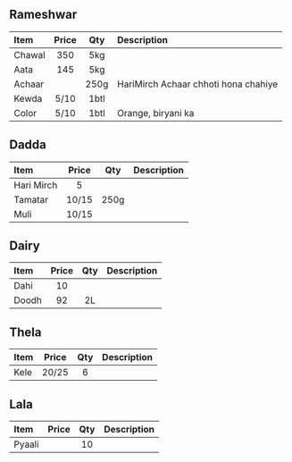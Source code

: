 ## Rameshwar
| Item          | Price | Qty  | Description                          |
|:------------- |:-----:|:----:|:-------------------------------------|
| Chawal        | 350   | 5kg  |                                      |
| Aata          | 145   | 5kg  |                                      |
| Achaar        |       | 250g | HariMirch Achaar chhoti hona chahiye |
| Kewda         | 5/10  | 1btl |                                      |
| Color         | 5/10  | 1btl | Orange, biryani ka                   |

## Dadda
| Item          | Price | Qty  | Description |
|:------------- |:-----:|:----:|:------------|
| Hari Mirch    | 5     |      |             |
| Tamatar       | 10/15 | 250g |             |
| Muli          | 10/15 |      |             |

    
## Dairy
| Item    | Price | Qty  | Description |
|:------- |:-----:|:----:|:------------|
| Dahi    | 10    |      |             |    
| Doodh   | 92    | 2L   |             |


## Thela
| Item    | Price | Qty  | Description |
|:------- |:-----:|:----:|:------------|
| Kele    | 20/25 | 6    |             |


## Lala
| Item    | Price | Qty  | Description |
|:------- |:-----:|:----:|:------------|
| Pyaali  |       | 10   |             |
